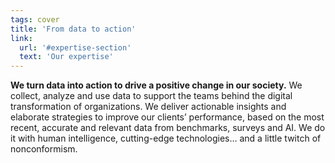 ```yaml
---
tags: cover
title: 'From data to action'
link:
  url: '#expertise-section'
  text: 'Our expertise'
---
```


**We turn data into action to drive a positive change in our society.**
We collect, analyze and use data to support the teams behind the digital transformation of organizations. We deliver actionable insights and elaborate strategies to improve our clients’ performance, based on the most recent, accurate and relevant data from benchmarks, surveys and AI. We do it with human intelligence, cutting-edge technologies… and a little twitch of nonconformism.

